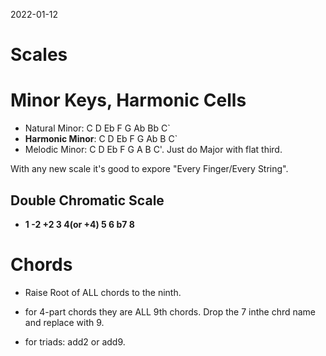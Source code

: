 2022-01-12
# Scales

# Minor Keys, Harmonic Cells

- Natural Minor: C D Eb F G Ab Bb C`
- **Harmonic Minor**: C D Eb F G Ab B C`
- Melodic Minor: C D Eb F G A B C'. Just do Major with flat third.

With any new scale it's good to expore "Every Finger/Every String".

## Double Chromatic Scale

- **1 -2 +2 3 4(or +4) 5 6 b7 8**

# Chords

- Raise Root of ALL chords to the ninth.

- for 4-part chords they are ALL 9th chords. Drop the 7 inthe chrd name and replace with 9.
- for triads: add2 or add9.